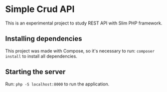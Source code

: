 # Simple Crud API

This is an experimental project to study REST API with Slim PHP framework.

## Installing dependencies

This project was made with Compose, so it's necessary to run: ```composer install``` to install all dependencies.

## Starting the server

Run: ```php -S localhost:8000``` to run the application.